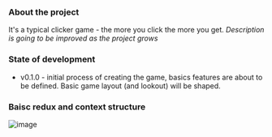 ### About the project

It's a typical clicker game - the more you click the more you get. _Description is going to be improved as the project grows_

### State of development

- v0.1.0 - initial process of creating the game, basics features are about to be defined. Basic game layout (and lookout) will be shaped.

### Baisc redux and context structure
![image](https://user-images.githubusercontent.com/65851661/139313663-8e59640b-ad38-44f2-b512-2b049a91778b.png)
